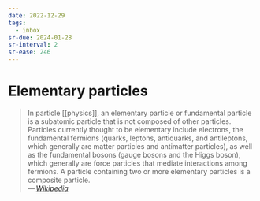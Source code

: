 ```yaml
---
date: 2022-12-29
tags:
  - inbox
sr-due: 2024-01-28
sr-interval: 2
sr-ease: 246
---
```

# Elementary particles

> In particle [[physics]], an elementary particle or fundamental particle is a
> subatomic particle that is not composed of other particles. Particles
> currently thought to be elementary include electrons, the fundamental fermions
> (quarks, leptons, antiquarks, and antileptons, which generally are matter
> particles and antimatter particles), as well as the fundamental bosons (gauge
> bosons and the Higgs boson), which generally are force particles that mediate
> interactions among fermions. A particle containing two or more elementary
> particles is a composite particle.\
> — <cite>[Wikipedia](https://en.wikipedia.org/wiki/Elementary_particle)</cite>
